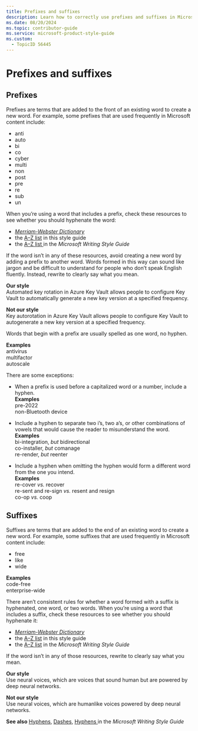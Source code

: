 ```yaml
---
title: Prefixes and suffixes
description: Learn how to correctly use prefixes and suffixes in Microsoft content. Understand when to hyphenate words and avoid jargon for clear communication.
ms.date: 08/20/2024
ms.topic: contributor-guide
ms.service: microsoft-product-style-guide
ms.custom:
  - TopicID 56445
---
```



# Prefixes and suffixes

## Prefixes

Prefixes are terms that are added to the front of an existing word to create a new word. For example, some prefixes that are used frequently in Microsoft content include:

- anti
- auto
- bi
- co
- cyber
- multi
- non
- post
- pre
- re
- sub
- un

When you’re using a word that includes a prefix, check these resources to see whether you should hyphenate the word:

- *[Merriam-Webster Dictionary](https://www.merriam-webster.com/)*
- the [A–Z list](~\a_z_names_terms\az-names-and-terms.md) in this style guide
- the [A–Z list ](/writing-style-guide-msft-internal/a-z-word-list-term-collections/) in the *Microsoft Writing Style Guide*

If the word isn’t in any of these resources, avoid creating a new word by adding a prefix to another word. Words formed in this way can sound like jargon and be difficult to understand for people who don’t speak English fluently. Instead, rewrite to clearly say what you mean.

**Our style**  
Automated key rotation in Azure Key Vault allows people to configure Key Vault to automatically generate a new key version at a specified frequency.

**Not our style**  
Key autorotation in Azure Key Vault allows people to configure Key Vault to autogenerate a new key version at a specified frequency.

Words that begin with a prefix are usually spelled as one word, no hyphen.

**Examples**  
antivirus  
multifactor  
autoscale

There are some exceptions:

- When a prefix is used before a capitalized word or a number, include a hyphen.  
  **Examples**  
  pre-2022  
  non-Bluetooth device

- Include a hyphen to separate two i’s, two a’s, or other combinations of vowels that would cause the reader to misunderstand the word.  
  **Examples**  
  bi-integration, *but* bidirectional  
  co-installer, *but* comanage  
  re-render, *but* reenter

- Include a hyphen when omitting the hyphen would form a different word from the one you intend.  
  **Examples**  
  re-cover *vs.* recover  
  re-sent and re-sign *vs.* resent and resign  
  co-op *vs.* coop

## Suffixes

Suffixes are terms that are added to the end of an existing word to create a new word. For example, some suffixes that are used frequently in Microsoft content include:

- free
- like
- wide

**Examples**  
code-free  
enterprise-wide

There aren’t consistent rules for whether a word formed with a suffix is hyphenated, one word, or two words. When you’re using a word that includes a suffix, check these resources to see whether you should hyphenate it:

- *[Merriam-Webster Dictionary](https://www.merriam-webster.com/)*
- the [A–Z list](~\a_z_names_terms\az-names-and-terms.md) in this style guide
- the [A–Z list](/writing-style-guide-msft-internal/a-z-word-list-term-collections/) in the *Microsoft Writing Style Guide*

If the word isn’t in any of those resources, rewrite to clearly say what you mean.

**Our style**  
Use neural voices, which are voices that sound human but are powered by deep neural networks.

**Not our style**  
Use neural voices, which are humanlike voices powered by deep neural networks.

**See also** [Hyphens](~\punctuation\hyphens.md), [Dashes](~\punctuation\dashes.md), [Hyphens ](/style-guide/punctuation/dashes-hyphens/hyphens)in the *Microsoft Writing Style Guide*

